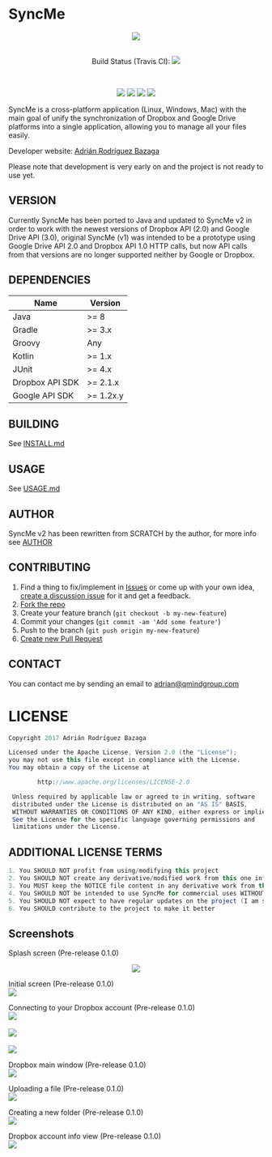 # SyncMe
<p align="center"><a href="https://syncme.wordpress.com/"><img src="https://syncme.files.wordpress.com/2016/04/header.png?w=624"></a><br><br>
<p align="center">Build Status (Travis CI): <img src="https://travis-ci.org/AdrianBZG/SyncMe.svg?branch=master"></p> <br>
<p align="center"><img src="https://badges.frapsoft.com/os/v1/open-source.png?v=103"> <img src="https://img.shields.io/badge/License-Apache%202.0-blue.svg"> <img src="https://img.shields.io/david/strongloop/express.svg"> <img src="https://img.shields.io/badge/swag-100%25-brightgreen.svg"></p>

SyncMe is a cross-platform application (Linux, Windows, Mac) with the main goal of unify the synchronization of Dropbox and Google Drive platforms into a single application, allowing you to manage all your files easily.

Developer website: [Adrián Rodríguez Bazaga](http://www.adrianbazaga.com/)

Please note that development is very early on and the project is not ready to use yet.

## VERSION

Currently SyncMe has been ported to Java and updated to SyncMe v2 in order to work with the newest versions of Dropbox API (2.0) and Google Drive API (3.0), original SyncMe (v1) was intended to be a prototype using Google Drive API 2.0 and Dropbox API 1.0 HTTP calls, but now API calls from that versions are no longer supported neither by Google or Dropbox.

## DEPENDENCIES

| Name         | Version                          |
|--------------|----------------------------------|
| Java           | >= 8                        |
| Gradle | >= 3.x |
| Groovy      |              Any                    |
| Kotlin      |              >= 1.x                    |
| JUnit      |              >= 4.x                    |
| Dropbox API SDK      |              >= 2.1.x                    |
| Google API SDK      |              >= 1.2x.y                    |

## BUILDING

See [INSTALL.md](INSTALL.md)

## USAGE

See [USAGE.md](USAGE.md)

## AUTHOR

SyncMe v2 has been rewritten from SCRATCH by the author, for more info see [AUTHOR](AUTHOR)

## CONTRIBUTING

1. Find a thing to fix/implement in [Issues](https://github.com/AdrianBZG/SyncMe/issues?direction=desc&sort=created&state=open) or come up with your own idea, [create a discussion issue](https://github.com/AdrianBZG/SyncMe/issues/new) for it and get a feedback.
2. [Fork the repo](https://help.github.com/articles/fork-a-repo)
3. Create your feature branch (`git checkout -b my-new-feature`)
4. Commit your changes (`git commit -am 'Add some feature'`)
5. Push to the branch (`git push origin my-new-feature`)
6. [Create new Pull Request](https://help.github.com/articles/using-pull-requests)

## CONTACT

You can contact me by sending an email to [adrian@qmindgroup.com](mailto:adrian@qmindgroup.com)

LICENSE
=======
``` java
Copyright 2017 Adrián Rodríguez Bazaga

Licensed under the Apache License, Version 2.0 (the "License");
you may not use this file except in compliance with the License.
You may obtain a copy of the License at

        http://www.apache.org/licenses/LICENSE-2.0

 Unless required by applicable law or agreed to in writing, software
 distributed under the License is distributed on an "AS IS" BASIS,
 WITHOUT WARRANTIES OR CONDITIONS OF ANY KIND, either express or implied.
 See the License for the specific language governing permissions and
 limitations under the License.
```

## ADDITIONAL LICENSE TERMS
``` java
1. You SHOULD NOT profit from using/modifying this project
2. You SHOULD NOT create any derivative/modified work from this one inflinging the terms of the attached LICENSE
3. You MUST keep the NOTICE file content in any derivative work from this one, as the attached LICENSE stipulates
4. You SHOULD NOT be intended to use SyncMe for commercial uses WITHOUT the original AUTHOR knowledge and permission
5. You SHOULD NOT expect to have regular updates on the project (I am studying and working, so time ~= 0)
6. You SHOULD contribute to the project to make it better
```

## Screenshots

Splash screen (Pre-release 0.1.0)<br>
<p align="center"><img src="http://i.imgur.com/9RPBtdd.png"><br>

Initial screen (Pre-release 0.1.0)<br>
<img src="http://i.imgur.com/x98yghy.png"><br>

Connecting to your Dropbox account (Pre-release 0.1.0)<br>
<img src="http://i.imgur.com/aqIKVPj.png"><br><br>
<img src="http://i.imgur.com/Gxu5k5V.png"><br><br>
<img src="http://i.imgur.com/LsWJ6Kv.png"><br>

Dropbox main window (Pre-release 0.1.0)<br>
<img src="http://i.imgur.com/wrjWT9V.png"><br>

Uploading a file (Pre-release 0.1.0)<br>
<img src="http://i.imgur.com/DdjtKvv.png"><br>

Creating a new folder (Pre-release 0.1.0)<br>
<img src="http://i.imgur.com/JyGt0h3.png"><br>

Dropbox account info view (Pre-release 0.1.0)<br>
<img src="http://i.imgur.com/MrloyLO.png"><br></p>
